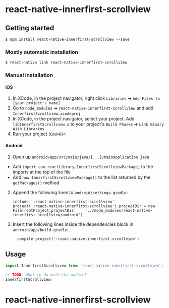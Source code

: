 # react-native-innerfirst-scrollview

## Getting started

`$ npm install react-native-innerfirst-scrollview --save`

### Mostly automatic installation

`$ react-native link react-native-innerfirst-scrollview`

### Manual installation


#### iOS

1. In XCode, in the project navigator, right click `Libraries` ➜ `Add Files to [your project's name]`
2. Go to `node_modules` ➜ `react-native-innerfirst-scrollview` and add `InnerfirstScrollview.xcodeproj`
3. In XCode, in the project navigator, select your project. Add `libInnerfirstScrollview.a` to your project's `Build Phases` ➜ `Link Binary With Libraries`
4. Run your project (`Cmd+R`)<

#### Android

1. Open up `android/app/src/main/java/[...]/MainApplication.java`
  - Add `import com.reactlibrary.InnerfirstScrollviewPackage;` to the imports at the top of the file
  - Add `new InnerfirstScrollviewPackage()` to the list returned by the `getPackages()` method
2. Append the following lines to `android/settings.gradle`:
  	```
  	include ':react-native-innerfirst-scrollview'
  	project(':react-native-innerfirst-scrollview').projectDir = new File(rootProject.projectDir, 	'../node_modules/react-native-innerfirst-scrollview/android')
  	```
3. Insert the following lines inside the dependencies block in `android/app/build.gradle`:
  	```
      compile project(':react-native-innerfirst-scrollview')
  	```


## Usage
```javascript
import InnerfirstScrollview from 'react-native-innerfirst-scrollview';

// TODO: What to do with the module?
InnerfirstScrollview;
```
# react-native-innerfirst-scrollview
